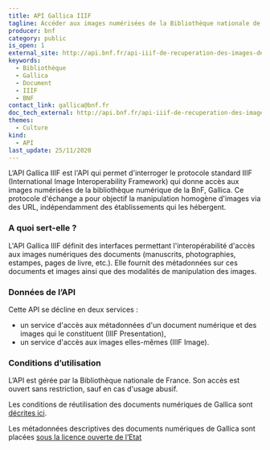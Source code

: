 ```yaml
---
title: API Gallica IIIF
tagline: Accéder aux images numérisées de la Bibliothèque nationale de France
producer: bnf
category: public
is_open: 1
external_site: http://api.bnf.fr/api-iiif-de-recuperation-des-images-de-gallica
keywords:
  - Bibliothèque
  - Gallica
  - Document
  - IIIF
  - BNF
contact_link: gallica@bnf.fr
doc_tech_external: http://api.bnf.fr/api-iiif-de-recuperation-des-images-de-gallica
themes:
  - Culture
kind:
  - API
last_update: 25/11/2020
---
```


L‘API Gallica IIIF est l'API qui permet d'interroger le <External href="https://iiif.io/">protocole standard IIIF</External> (International Image Interoperability Framework) qui donne accès aux images numérisées de la bibliothèque numérique de la BnF, <External href="https://gallica.bnf.fr/">Gallica</External>. Ce protocole d'échange a pour objectif la manipulation homogène d'images via des URL, indépendamment des établissements qui les hébergent.

### A quoi sert-elle ?

L'API Gallica IIIF définit des interfaces permettant l'interopérabilité d'accès aux images numériques des documents (manuscrits, photographies, estampes, pages de livre, etc.). Elle fournit des métadonnées sur ces documents et images ainsi que des modalités de manipulation des images.

### Données de l’API

Cette API se décline en deux services :

- un service d'accès aux métadonnées d'un document numérique et des images qui le constituent (IIIF Presentation),
- un service d'accès aux images elles-mêmes (IIIF Image).

### Conditions d’utilisation

L’API est gérée par la Bibliothèque nationale de France. Son accès est ouvert sans restriction, sauf en cas d'usage abusif.

Les conditions de réutilisation des documents numériques de Gallica sont [décrites ici](https://gallica.bnf.fr/edit/conditions-dutilisation-des-contenus-de-gallica).

Les métadonnées descriptives des documents numériques de Gallica sont placées [sous la licence ouverte de l’Etat](https://www.bnf.fr/fr/conditions-de-reutilisations-des-donnees-de-la-bnf)
